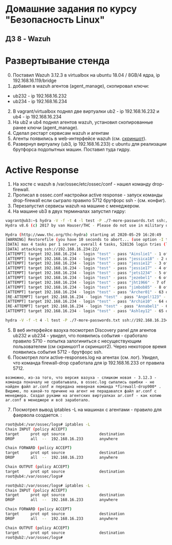 Домашние задания по курсу "Безопасность Linux"
===============================================

ДЗ 8 - Wazuh
-----------------------------------------------

# Развертывание стенда

0. Поставил Wazuh 3.12.3 в virtualbox на ubuntu 18.04 / 8GB/4 ядра, ip 192.168.16.119/bridge
1. добавил в wazuh агентов (agent_manage), скопировал ключи:
- ub232 - ip 192.168.16.232 
- ub234 - ip 192.168.16.234
2. В vagrant/virtualbox поднял две виртуалки ub2 - ip 192.168.16.232 и ub4 - ip 192.168.16.234
3. На ub2 и ub4 поднял агентов wazuh, установил скопированные ранее ключи (agent_manage).
4. Сделал рестарт сервисам wazuh и агентам
5. Агенты появились в web-интерфейсе wazuh (см. [скриншот](artifacts/screensho-agetns.png)).
6. Развернул виртуалку (ub3, ip 192.168.16.233) с ubuntu для реализации брутфорса подопытных машин. Поставил туда гидру.

# Active Response
1. На хосте с wazuh в /var/ossec/etc/ossec/conf - нашел команду drop-firewall.
2. Прописал в ossec.conf настройки active response - запуск команды  drop-firewall если сыграло правило 5712 брутфорс ssh - (см. конфиг).
3. Перезапустил сервисы wazuh на машине с менеджером. 
4. На машине ub3 в двух терминалах запустил гидру:
```bash
vagrant@ub3:~$ hydra -V -f -t 4 -l test -P ./7-more-passwords.txt ssh://192.168.16.234
Hydra v8.6 (c) 2017 by van Hauser/THC - Please do not use in military or secret service organizations, or for illegal purposes.

Hydra (http://www.thc.org/thc-hydra) starting at 2020-05-29 16:20:49
[WARNING] Restorefile (you have 10 seconds to abort... (use option -I to skip waiting)) from a previous session found, to prevent overwriting, ./hydra.restore
[DATA] max 4 tasks per 1 server, overall 4 tasks, 528136 login tries (l:1/p:528136), ~132034 tries per task
[DATA] attacking ssh://192.168.16.234:22/
[ATTEMPT] target 192.168.16.234 - login "test" - pass "Ainslie1" - 1 of 528136 [child 0] (0/0)
[ATTEMPT] target 192.168.16.234 - login "test" - pass "jessica18" - 2 of 528136 [child 1] (0/0)
[ATTEMPT] target 192.168.16.234 - login "test" - pass "jessie12" - 3 of 528136 [child 2] (0/0)
[ATTEMPT] target 192.168.16.234 - login "test" - pass "jessie17" - 4 of 528136 [child 3] (0/0)
[ATTEMPT] target 192.168.16.234 - login "test" - pass "jets1234" - 5 of 528136 [child 3] (0/0)
[ATTEMPT] target 192.168.16.234 - login "test" - pass "jezebel1" - 6 of 528136 [child 0] (0/0)
[ATTEMPT] target 192.168.16.234 - login "test" - pass "jht1966" - 7 of 528136 [child 1] (0/0)
[ATTEMPT] target 192.168.16.234 - login "test" - pass "jimbob85" - 8 of 528136 [child 2] (0/0)
[ATTEMPT] target 192.168.16.234 - login "test" - pass "Archer01" - 63 of 528143 [child 0] (0/7)
[RE-ATTEMPT] target 192.168.16.234 - login "test" - pass "Angel!123" - 63 of 528143 [child 3] (0/7)
[ATTEMPT] target 192.168.16.234 - login "test" - pass "Archie10" - 64 of 528144 [child 1] (0/8)
[RE-ATTEMPT] target 192.168.16.234 - login "test" - pass "Annabel1" - 64 of 528144 [child 2] (0/8)
[ATTEMPT] target 192.168.16.234 - login "test" - pass "Ashley12" - 65 of 528145 [child 0] (0/9)
```

```bash
hydra -V -f -t 4 -l test -P ./7-more-passwords.txt ssh://192.168.16.234
```

5. В веб интерфейсе вазуха посмотрел Discovery panel для агентов ub232 и ub234 - увидел, что появились события - сработало правило 5710 - попытка залогиниться с несуществующим пользователем (см скриншот1 и скриншот2). Через некоторое время появились события 5712 - брутфорс ssh.
6. Посмотрел логи active-responses.log на агентах (см. лог). Увидел, что команда firewall-drop сработала для ip 192.168.16.233 от правила 5712. 
```
возможно, из-за того, что версия вазуха - слишком новая - 3.12.3 - команда поначалу не срабатывала, в ossec.log сыпались ошибки - не найден файл ar.conf и передана неверная команда *firewall-drop900* . Видимо, по какой-то причине на агент не перадавался файл ar.conf с менеджера. Создал руками на агентских виртуалках ar.conf - как копию ar.conf в менеджере и всё заработало.
```
7. Посмотрел вывод iptables -L на машинах с агентами - правило для фаервола создается. :
```bash
root@ub4:/var/ossec/logs# iptables -L
Chain INPUT (policy ACCEPT)
target     prot opt source               destination         
DROP       all  --  192.168.16.233       anywhere            

Chain FORWARD (policy ACCEPT)
target     prot opt source               destination         
DROP       all  --  192.168.16.233       anywhere            

Chain OUTPUT (policy ACCEPT)
target     prot opt source               destination         
root@ub4:/var/ossec/logs# 
```

```bash
root@ub2:/var/ossec/logs# iptables -L
Chain INPUT (policy ACCEPT)
target     prot opt source               destination         
DROP       all  --  192.168.16.233       anywhere            

Chain FORWARD (policy ACCEPT)
target     prot opt source               destination         
DROP       all  --  192.168.16.233       anywhere            

Chain OUTPUT (policy ACCEPT)
target     prot opt source               destination         
root@ub2:/var/ossec/logs# 
```